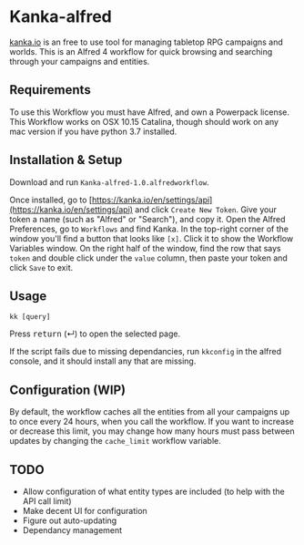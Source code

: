 # Kanka-alfred
[kanka.io](kanka.io) is an free to use tool for managing tabletop RPG campaigns and worlds. This is an Alfred 4 workflow for quick browsing and searching through your campaigns and entities.

## Requirements
To use this Workflow you must have Alfred, and own a Powerpack license.
This Workflow works on OSX 10.15 Catalina, though should work on any mac version if you have python 3.7 installed.

## Installation & Setup
Download and run `Kanka-alfred-1.0.alfredworkflow`.

Once installed, go to [https://kanka.io/en/settings/api](https://kanka.io/en/settings/api) and click `Create New Token`. Give your token a name (such as "Alfred" or "Search"), and copy it.
Open the Alfred Preferences, go to `Workflows` and find Kanka. In the top-right corner of the window you'll find a button that looks like `[x]`. Click it to show the Workflow Variables window.
On the right half of the window, find the row that says `token` and double click under the `value` column, then paste your token and click `Save` to exit.

## Usage
```
kk [query]
```
Press <kbd>return</kbd> (↵) to open the selected page.

If the script fails due to missing dependancies, run `kkconfig` in the alfred console, and it should install any that are missing.

## Configuration (WIP)
By default, the workflow caches all the entities from all your campaigns up to once every 24 hours, when you call the workflow. If you want to increase or decrease this limit, you may change how many hours must pass between updates by changing the `cache_limit` workflow variable.


## TODO
* Allow configuration of what entity types are included (to help with the API call limit)
* Make decent UI for configuration
* Figure out auto-updating
* Dependancy management
